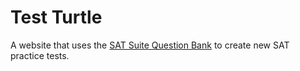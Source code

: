 # Test Turtle
A website that uses the [SAT Suite Question Bank](https://satsuitequestionbank.collegeboard.org/) to create new SAT practice tests.
